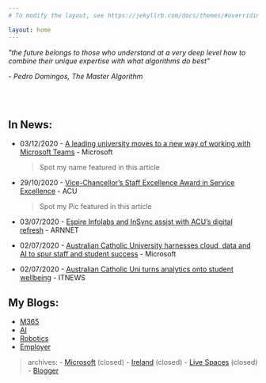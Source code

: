 ```yaml
---
# To modify the layout, see https://jekyllrb.com/docs/themes/#overriding-theme-defaults

layout: home
---
```


<p><i>"the future belongs to those who understand at a very deep level how to combine their unique expertise with what algorithms do best"</i></p>
<p><i>- Pedro Domingos, The Master Algorithm</i></p>

<br/><br/>


## In News:
* 03/12/2020 - [A leading university moves to a new way of working with Microsoft Teams](https://customers.microsoft.com/en-us/story/836551-australian-catholic-university-higher-education-teams) - Microsoft
    > Spot my name featured in this article

* 29/10/2020 - [Vice-Chancellor’s Staff Excellence Award in Service Excellence](https://staff.acu.edu.au/human_resources/staff-awards/2020-vice-chancellors-staff-excellence-awards/service-excellence-digital-workspace-program-and-team) - ACU
    > Spot my Pic featured in this article 

* 03/07/2020 - [Espire Infolabs and InSync assist with ACU’s digital refresh](https://www.arnnet.com.au/article/681084/espire-infolabs-insync-assist-acu-digital-refresh/) - ARNNET

* 02/07/2020 - [Australian Catholic University harnesses cloud, data and AI to spur staff and student success](https://news.microsoft.com/en-au/features/australian-catholic-university-harnesses-cloud-data-and-ai-to-spur-staff-and-student-success/) - Microsoft


* 02/07/2020 - [Australian Catholic Uni turns analytics onto student wellbeing](https://www.itnews.com.au/news/australian-catholic-uni-turns-analytics-onto-student-wellbeing-550013) - ITNEWS



## My Blogs:
- [M365](https://worksmartz.wordpress.com/)
- [AI](https://autany.wordpress.com/)
- [Robotics](https://rawatlabz.wordpress.com/)
- [Employer](https://www.espire.com/blog/bloggers/rajendra-rawat?auth=Rajendra%20Rawat#!)

> archives:
    - [Microsoft](http://blogs.msdn.com/rrawat) (closed)
    - [Ireland](http://blog.developers.ie/rrawat) (closed)
    - [Live Spaces](http://dotnetraj.spaces.live.com) (closed)
    - [Blogger](http://dotnetraj.blogdrives.com/)